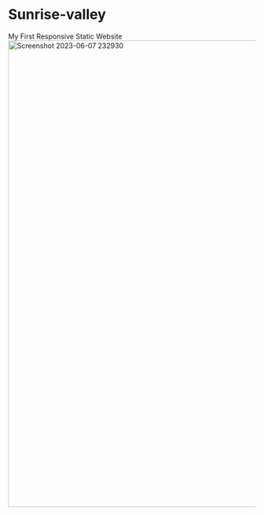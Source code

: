 # Sunrise-valley
My First Responsive Static Website
<img width="948" alt="Screenshot 2023-06-07 232930" src="https://github.com/nanda-kumar-v/Sunrise-valley/assets/130942191/1db3209b-5835-4472-af83-b8d12550cd1b">
